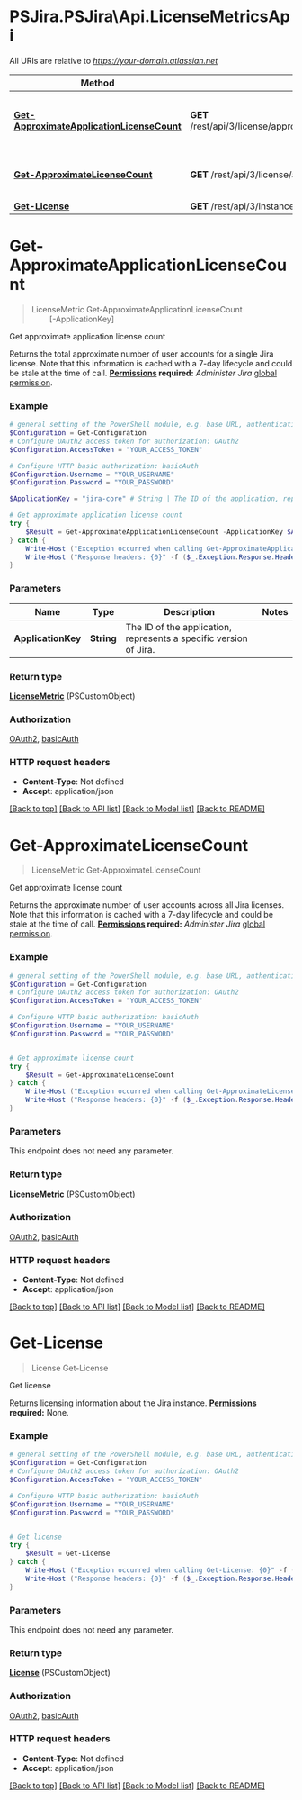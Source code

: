 # PSJira.PSJira\Api.LicenseMetricsApi

All URIs are relative to *https://your-domain.atlassian.net*

Method | HTTP request | Description
------------- | ------------- | -------------
[**Get-ApproximateApplicationLicenseCount**](LicenseMetricsApi.md#Get-ApproximateApplicationLicenseCount) | **GET** /rest/api/3/license/approximateLicenseCount/product/{applicationKey} | Get approximate application license count
[**Get-ApproximateLicenseCount**](LicenseMetricsApi.md#Get-ApproximateLicenseCount) | **GET** /rest/api/3/license/approximateLicenseCount | Get approximate license count
[**Get-License**](LicenseMetricsApi.md#Get-License) | **GET** /rest/api/3/instance/license | Get license


<a id="Get-ApproximateApplicationLicenseCount"></a>
# **Get-ApproximateApplicationLicenseCount**
> LicenseMetric Get-ApproximateApplicationLicenseCount<br>
> &nbsp;&nbsp;&nbsp;&nbsp;&nbsp;&nbsp;&nbsp;&nbsp;[-ApplicationKey] <String><br>

Get approximate application license count

Returns the total approximate number of user accounts for a single Jira license. Note that this information is cached with a 7-day lifecycle and could be stale at the time of call.  **[Permissions](#permissions) required:** *Administer Jira* [global permission](https://confluence.atlassian.com/x/x4dKLg).

### Example
```powershell
# general setting of the PowerShell module, e.g. base URL, authentication, etc
$Configuration = Get-Configuration
# Configure OAuth2 access token for authorization: OAuth2
$Configuration.AccessToken = "YOUR_ACCESS_TOKEN"

# Configure HTTP basic authorization: basicAuth
$Configuration.Username = "YOUR_USERNAME"
$Configuration.Password = "YOUR_PASSWORD"

$ApplicationKey = "jira-core" # String | The ID of the application, represents a specific version of Jira.

# Get approximate application license count
try {
    $Result = Get-ApproximateApplicationLicenseCount -ApplicationKey $ApplicationKey
} catch {
    Write-Host ("Exception occurred when calling Get-ApproximateApplicationLicenseCount: {0}" -f ($_.ErrorDetails | ConvertFrom-Json))
    Write-Host ("Response headers: {0}" -f ($_.Exception.Response.Headers | ConvertTo-Json))
}
```

### Parameters

Name | Type | Description  | Notes
------------- | ------------- | ------------- | -------------
 **ApplicationKey** | **String**| The ID of the application, represents a specific version of Jira. | 

### Return type

[**LicenseMetric**](LicenseMetric.md) (PSCustomObject)

### Authorization

[OAuth2](../README.md#OAuth2), [basicAuth](../README.md#basicAuth)

### HTTP request headers

 - **Content-Type**: Not defined
 - **Accept**: application/json

[[Back to top]](#) [[Back to API list]](../README.md#documentation-for-api-endpoints) [[Back to Model list]](../README.md#documentation-for-models) [[Back to README]](../README.md)

<a id="Get-ApproximateLicenseCount"></a>
# **Get-ApproximateLicenseCount**
> LicenseMetric Get-ApproximateLicenseCount<br>

Get approximate license count

Returns the approximate number of user accounts across all Jira licenses. Note that this information is cached with a 7-day lifecycle and could be stale at the time of call.  **[Permissions](#permissions) required:** *Administer Jira* [global permission](https://confluence.atlassian.com/x/x4dKLg).

### Example
```powershell
# general setting of the PowerShell module, e.g. base URL, authentication, etc
$Configuration = Get-Configuration
# Configure OAuth2 access token for authorization: OAuth2
$Configuration.AccessToken = "YOUR_ACCESS_TOKEN"

# Configure HTTP basic authorization: basicAuth
$Configuration.Username = "YOUR_USERNAME"
$Configuration.Password = "YOUR_PASSWORD"


# Get approximate license count
try {
    $Result = Get-ApproximateLicenseCount
} catch {
    Write-Host ("Exception occurred when calling Get-ApproximateLicenseCount: {0}" -f ($_.ErrorDetails | ConvertFrom-Json))
    Write-Host ("Response headers: {0}" -f ($_.Exception.Response.Headers | ConvertTo-Json))
}
```

### Parameters
This endpoint does not need any parameter.

### Return type

[**LicenseMetric**](LicenseMetric.md) (PSCustomObject)

### Authorization

[OAuth2](../README.md#OAuth2), [basicAuth](../README.md#basicAuth)

### HTTP request headers

 - **Content-Type**: Not defined
 - **Accept**: application/json

[[Back to top]](#) [[Back to API list]](../README.md#documentation-for-api-endpoints) [[Back to Model list]](../README.md#documentation-for-models) [[Back to README]](../README.md)

<a id="Get-License"></a>
# **Get-License**
> License Get-License<br>

Get license

Returns licensing information about the Jira instance.  **[Permissions](#permissions) required:** None.

### Example
```powershell
# general setting of the PowerShell module, e.g. base URL, authentication, etc
$Configuration = Get-Configuration
# Configure OAuth2 access token for authorization: OAuth2
$Configuration.AccessToken = "YOUR_ACCESS_TOKEN"

# Configure HTTP basic authorization: basicAuth
$Configuration.Username = "YOUR_USERNAME"
$Configuration.Password = "YOUR_PASSWORD"


# Get license
try {
    $Result = Get-License
} catch {
    Write-Host ("Exception occurred when calling Get-License: {0}" -f ($_.ErrorDetails | ConvertFrom-Json))
    Write-Host ("Response headers: {0}" -f ($_.Exception.Response.Headers | ConvertTo-Json))
}
```

### Parameters
This endpoint does not need any parameter.

### Return type

[**License**](License.md) (PSCustomObject)

### Authorization

[OAuth2](../README.md#OAuth2), [basicAuth](../README.md#basicAuth)

### HTTP request headers

 - **Content-Type**: Not defined
 - **Accept**: application/json

[[Back to top]](#) [[Back to API list]](../README.md#documentation-for-api-endpoints) [[Back to Model list]](../README.md#documentation-for-models) [[Back to README]](../README.md)

